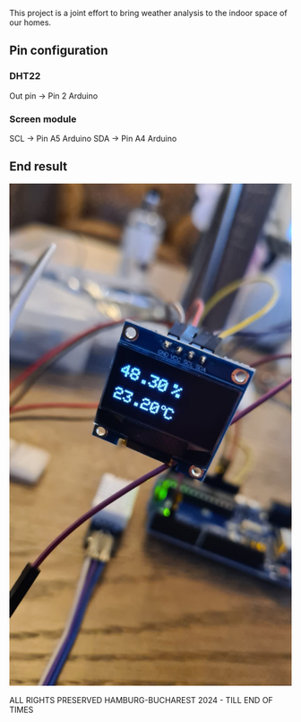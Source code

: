 This project is a joint effort to bring weather analysis to the indoor space of our homes.


## Pin configuration
### DHT22
Out pin -> Pin 2 Arduino

### Screen module
SCL -> Pin A5 Arduino
SDA -> Pin A4 Arduino

## End result
![End result image](result.jpg "End result")

ALL RIGHTS PRESERVED HAMBURG-BUCHAREST 2024 - TILL END OF TIMES
